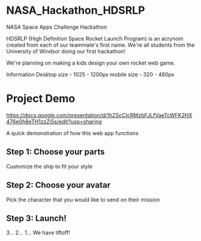 # NASA_Hackathon_HDSRLP
NASA Space Apps Challenge Hackathon

HDSRLP (High Definition Space Rocket Launch Program) is an acrynom created from each of our teammate's first name. 
We're all students from the University of Windsor doing our first hackathon!

We're planning on making a kids design your own rocket web game. 

Information
Desktop size - 1025 - 1200px
mobile size - 320 - 480px

# Project Demo
https://docs.google.com/presentation/d/1hZScCIcRMzbFJLfVaeTcWFK2HX476e0h8eTH1zzZi5s/edit?usp=sharing

A quick demonstration of how this web app functions

## Step 1: Choose your parts
Customize the ship to fit your style

## Step 2: Choose your avatar
Pick the character that you would like to send on their mission

## Step 3: Launch!
3... 2... 1...
We have liftoff!
